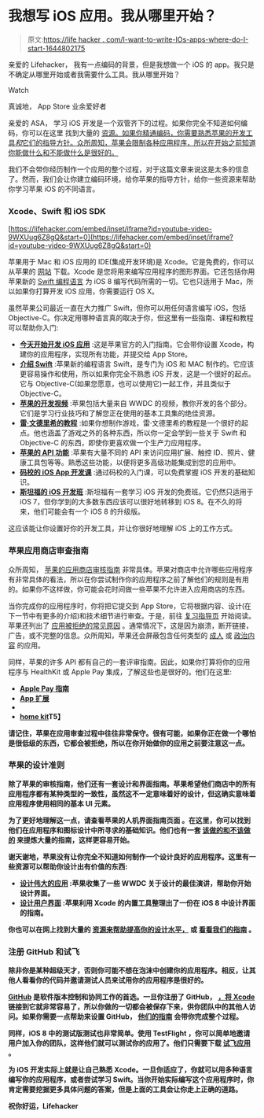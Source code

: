 # 我想写 iOS 应用。我从哪里开始？

> 原文:[https://life hacker . com/I-want-to-write-IOs-apps-where-do-I-start-1644802175](https://lifehacker.com/i-want-to-write-ios-apps-where-do-i-start-1644802175)

亲爱的 Lifehacker，
我有一点编码的背景，但是我想做一个 iOS 的 app。我只是不确定从哪里开始或者我需要什么工具。我从哪里开始？

Watch

真诚地，
App Store 业余爱好者

亲爱的 ASA，
学习 iOS 开发是一个双管齐下的过程。如果你完全不知道如何编码，你可以在这里 找到大量的 [资源。如果你精通编码，你需要熟悉苹果的开发工具*和*它们的指导方针。众所周知，苹果会限制各种应用程序，所以在开始之前知道你能做什么和不能做什么是很好的。](http://lifehacker.com/the-best-resources-to-learn-to-code-1517844722)

我们不会带你经历制作一个应用的整个过程，对于这篇文章来说这是太多的信息了。然而，我们会让你建立编码环境，给你苹果的指导方针，给你一些资源来帮助你学习苹果 iOS 的不同语言。

### Xcode、Swift 和 iOS SDK

 [https://lifehacker.com/embed/inset/iframe?id=youtube-video-9WXUug6Z8gQ&start=0](https://lifehacker.com/embed/inset/iframe?id=youtube-video-9WXUug6Z8gQ&start=0) 

苹果用于 Mac 和 iOS 应用的 IDE(集成开发环境)是 Xcode。它是免费的，你可以从苹果的 [网站](https://developer.apple.com/xcode/downloads/) 下载。Xcode 是您将用来编写应用程序的图形界面。它还包括你用苹果新的 [Swift 编程语言](https://developer.apple.com/swift/) 为 iOS 8 编写代码所需的一切。它也只适用于 Mac，所以如果你打算开发 iOS 应用，你需要运行 OS X。

虽然苹果公司最近一直在大力推广 Swift，但你可以用任何语言编写 iOS，包括 Objective-C。你决定用哪种语言真的取决于你，但这里有一些指南、课程和教程可以帮助你入门:

*   [**今天开始开发 iOS 应用**](https://developer.apple.com/library/ios/referencelibrary/GettingStarted/RoadMapiOS/index.html#//apple_ref/doc/uid/TP40011343) :这是苹果官方的入门指南。它会带你设置 Xcode，构建你的应用程序，实现所有功能，并提交给 App Store。
*   [**介绍 Swift**](https://developer.apple.com/swift/) :苹果新的编程语言 Swift，是专门为 iOS 和 MAC 制作的。它应该更容易操作和使用，所以如果你完全不熟悉 iOS 开发，这是一个很好的起点。它与 Objective-C(如果您愿意，也可以使用它)一起工作，并且类似于 Objective-C。
*   [**苹果的开发视频**](https://developer.apple.com/videos/) :苹果包括大量来自 WWDC 的视频，教你开发的各个部分。它们是学习行业技巧和了解您正在使用的基本工具集的绝佳资源。
*   [**雷·文德里希的教程**](http://www.raywenderlich.com/tutorials) :如果你想制作游戏，雷·文德里希的教程是一个很好的起点。他也涵盖了游戏之外的各种东西，所以你一定会学到一些关于 Swift 和 Objective-C 的东西，即使你更喜欢做一个生产力应用程序。
*   [**苹果的 API 功能**](https://developer.apple.com/ios8/#submit) :苹果有大量不同的 API 来访问应用扩展、触控 ID、照片、健康工具包等等。熟悉这些功能，以便将更多高级功能集成到您的应用中。
*   [**码校的 iOS App 开发课**](https://www.codeschool.com/courses/try-ios) :通过码校的入门课，可以免费掌握 iOS 开发的基础知识。
*   [**斯坦福的 iOS 开发班**](https://itunes.apple.com/us/course/developing-ios-7-apps-for/id733644550) :斯坦福有一套学习 iOS 开发的免费班。它仍然只适用于 iOS 7，但你学到的大多数东西应该可以很好地转移到 iOS 8。在不久的将来，他们可能会有一个 iOS 8 的升级版。

这应该能让你设置好你的开发工具，并让你很好地理解 iOS 上的工作方式。

### 苹果应用商店审查指南

众所周知， [苹果的应用商店审核指南](https://developer.apple.com/app-store/review/guidelines/) 非常具体。苹果对商店中允许哪些应用程序有非常具体的看法，所以在你尝试制作你的应用程序之前了解他们的规则是有用的。如果你不这样做，你可能会花时间做一些苹果不允许进入应用商店的东西。

当你完成你的应用程序时，你将把它提交到 App Store，它将根据内容、设计(在下一节中有更多的介绍)和技术细节进行审查。于是，前往 [复习指导页](https://developer.apple.com/app-store/review/guidelines/) 开始阅读。苹果还列出了 [应用被拒绝的常见原因](https://developer.apple.com/app-store/review/rejections/) 。通常情况下，这是因为崩溃，断开链接，广告，或不完整的信息。众所周知，苹果还会屏蔽包含任何类型的 [成人](https://kotaku.com/apple-wont-allow-masturbation-game-on-app-store-1577611591) 或 [政治内容](http://www.theguardian.com/technology/appsblog/2013/jan/08/endgame-syria-apple-rejection) 的应用。

同样，苹果的许多 API 都有自己的一套评审指南。因此，如果你打算将你的应用程序与 HealthKit 或 Apple Pay 集成，了解这些也是很好的。他们在这里:

*   [**Apple Pay 指南**](https://developer.apple.com/apple-pay/Apple-Pay-Identity-Guidelines.pdf)
*   [**App 扩展**](https://developer.apple.com/app-store/review/guidelines/#extensions)
*   [](https://developer.apple.com/app-store/review/guidelines/#healthkit)
*   **[**home kit**](https://developer.apple.com/app-store/review/guidelines/#homekit)T5】**

**请记住，苹果在应用审查过程中往往非常保守。很有可能，如果你正在做一个哪怕是很低级的东西，它都会被拒绝，所以在你开始做你的应用之前要注意这一点。**

### **苹果的设计准则**

**除了苹果的审核指南，他们还有一套设计和界面指南。苹果希望他们商店中的所有应用程序都有某种类型的一致性，虽然这不一定意味着好的设计，但这确实意味着应用程序使用相同的基本 UI 元素。**

**为了更好地理解这一点，请查看苹果的人机界面指南页面 。在这里，你可以找到他们在应用程序和图标设计中所寻求的基础知识。他们也有一套 [该做的和不该做的](https://developer.apple.com/design/tips/) 来提炼大量的指南，这样更容易开始。**

**谢天谢地，苹果没有让你完全不知道如何制作一个设计良好的应用程序。这里有一些资源可以帮助你设计出有价值的东西:**

*   **[**设计伟大的应用**](https://developer.apple.com/design/tips/) :苹果收集了一些 WWDC 关于设计的最佳演讲，帮助你开始设计界面。**
*   **[**设计用户界面**](https://developer.apple.com/library/ios/referencelibrary/GettingStarted/RoadMapiOS/DesigningaUserInterface.html) :苹果利用 Xcode 的内置工具整理出了一份在 iOS 8 中设计界面的指南。**

**你也可以在网上找到大量的 [资源来帮助提高你的设计水平，](http://www.invisionapp.com/tethr) 或 [看看我们的指南](https://lifehacker.com/learn-the-basics-of-design-this-weekend-5739492) 。**

### ****注册 GitHub 和试飞****

**除非你是某种超级天才，否则你可能不想在泡沫中创建你的应用程序。相反，让其他人看看你的代码并邀请测试人员来试用你的应用程序是很好的。**

**[GitHub](https://lifehacker.com/how-the-heck-do-i-use-github-5983680) 是软件版本控制和协同工作的首选。一旦你注册了 GitHub， [，将 Xcode](https://developer.apple.com/library/ios/documentation/ides/conceptual/xcode_guide-continuous_integration/PublishYourCodetoaSourceRepository/PublishYourCodetoaSourceRepository.html) 链接到它就非常容易了，所以你做的一切都会被保存下来，供你团队中的其他人访问。如果你需要一点帮助来设置 GitHub， [他们的指南](https://guides.github.com/) 会带你完成整个过程。**

**同样，iOS 8 中的测试版测试也非常简单。使用 TestFlight ，你可以简单地邀请用户加入你的团队，这样他们就可以测试你的应用了。他们只需要下载 [试飞应用](https://itunes.apple.com/us/app/testflight/id899247664?mt=8) 。**

**为 iOS 开发实际上就是让自己熟悉 Xcode。一旦你适应了，你就可以用多种语言编写你的应用程序，或者尝试学习 Swift。当你开始实际编写这个应用程序时，你肯定需要挖掘更多具体问题的答案，但是上面的工具会让你走上正确的道路。**

**祝你好运，Lifehacker**